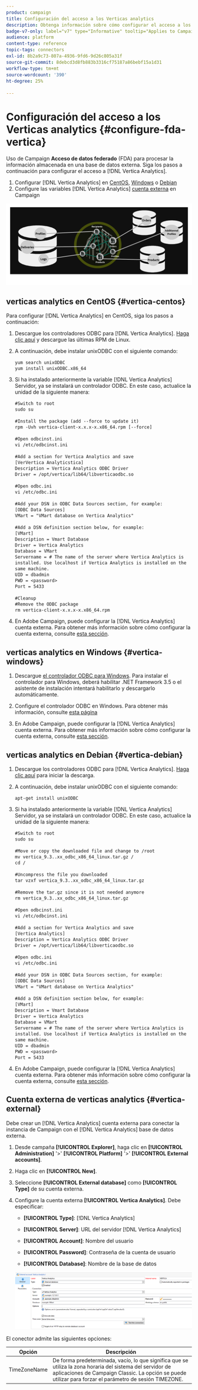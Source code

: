```yaml
---
product: campaign
title: Configuración del acceso a los Verticas analytics
description: Obtenga información sobre cómo configurar el acceso a los Verticas analytics en FDA
badge-v7-only: label="v7" type="Informative" tooltip="Applies to Campaign Classic v7 only"
audience: platform
content-type: reference
topic-tags: connectors
exl-id: 8b2a9c73-807a-4936-9fd6-9d26c805a31f
source-git-commit: 8debcd3d8fb883b3316cf75187a86bebf15a1d31
workflow-type: tm+mt
source-wordcount: '390'
ht-degree: 25%

---
```


# Configuración del acceso a los Verticas analytics {#configure-fda-vertica}



Uso de Campaign **Acceso de datos federado** (FDA) para procesar la información almacenada en una base de datos externa. Siga los pasos a continuación para configurar el acceso a [!DNL Vertica Analytics].

1. Configurar [!DNL Vertica Analytics] en [CentOS](#vertica-centos), [Windows](#vertica-windows) o [Debian](#vertica-debian)
1. Configure las variables [!DNL Vertica Analytics] [cuenta externa](#vertica-external) en Campaign

![](assets/snowflake_3.png)

## verticas analytics en CentOS {#vertica-centos}

Para configurar [!DNL Vertica Analytics] en CentOS, siga los pasos a continuación:

1. Descargue los controladores ODBC para [!DNL Vertica Analytics]. [Haga clic aquí](https://www.vertica.com/download/vertica/client-drivers/) y descargue las últimas RPM de Linux.

1. A continuación, debe instalar unixODBC con el siguiente comando:

   ```
   yum search unixODBC
   yum install unixODBC.x86_64
   ```

1. Si ha instalado anteriormente la variable [!DNL Vertica Analytics] Servidor, ya se instalará un controlador ODBC. En este caso, actualice la unidad de la siguiente manera:

   ```
   #Switch to root
   sudo su
   
   #Install the package (add --force to update it)
   rpm -Uvh vertica-client-x.x.x-x.x86_64.rpm [--force]
   
   #Open odbcinst.ini
   vi /etc/odbcinst.ini
   
   #Add a section for Vertica Analytics and save
   [VerVertica Analyticstica]
   Description = Vertica Analytics ODBC Driver
   Driver = /opt/vertica/lib64/libverticaodbc.so
   
   #Open odbc.ini
   vi /etc/odbc.ini
   
   #Add your DSN in ODBC Data Sources section, for example:
   [ODBC Data Sources]
   VMart = "VMart database on Vertica Analytics"
   
   #Add a DSN definition section below, for example:
   [VMart]
   Description = Vmart Database
   Driver = Vertica Analytics
   Database = VMart
   Servername = # The name of the server where Vertica Analytics is installed. Use localhost if Vertica Analytics is installed on the same machine.
   UID = dbadmin
   PWD = <password>
   Port = 5433
   
   #Cleanup
   #Remove the ODBC package
   rm vertica-client-x.x.x-x.x86_64.rpm
   ```

1. En Adobe Campaign, puede configurar la [!DNL Vertica Analytics] cuenta externa. Para obtener más información sobre cómo configurar la cuenta externa, consulte [esta sección](#vertica-external).

## verticas analytics en Windows {#vertica-windows}

1. Descargue [el controlador ODBC para Windows](https://www.vertica.com/download/vertica/client-drivers/). Para instalar el controlador para Windows, deberá habilitar .NET Framework 3.5 o el asistente de instalación intentará habilitarlo y descargarlo automáticamente.

1. Configure el controlador ODBC en Windows. Para obtener más información, consulte [esta página](https://www.vertica.com/docs/9.2.x/HTML/Content/Authoring/ConnectingToVertica/ClientODBC/SettingUpADSN.htm)

1. En Adobe Campaign, puede configurar la [!DNL Vertica Analytics] cuenta externa. Para obtener más información sobre cómo configurar la cuenta externa, consulte [esta sección](#vertical-external).

## verticas analytics en Debian {#vertica-debian}

1. Descargue los controladores ODBC para [!DNL Vertica Analytics]. [Haga clic aquí](https://sfc-repo.snowflakecomputing.com/odbc/linux/latest/index.html) para iniciar la descarga.

1. A continuación, debe instalar unixODBC con el siguiente comando:

   ```
   apt-get install unixODBC
   ```

1. Si ha instalado anteriormente la variable [!DNL Vertica Analytics] Servidor, ya se instalará un controlador ODBC. En este caso, actualice la unidad de la siguiente manera:

   ```
   #Switch to root
   sudo su
   
   #Move or copy the downloaded file and change to /root
   mv vertica_9.3..xx_odbc_x86_64_linux.tar.gz /
   cd /
   
   #Uncompress the file you downloaded
   tar vzxf vertica_9.3..xx_odbc_x86_64_linux.tar.gz
   
   #Remove the tar.gz since it is not needed anymore
   rm vertica_9.3..xx_odbc_x86_64_linux.tar.gz
   
   #Open odbcinst.ini
   vi /etc/odbcinst.ini
   
   #Add a section for Vertica Analytics and save
   [Vertica Analytics]
   Description = Vertica Analytics ODBC Driver
   Driver = /opt/vertica/lib64/libverticaodbc.so
   
   #Open odbc.ini
   vi /etc/odbc.ini
   
   #Add your DSN in ODBC Data Sources section, for example:
   [ODBC Data Sources]
   VMart = "VMart database on Vertica Analytics"
   
   #Add a DSN definition section below, for example:
   [VMart]
   Description = Vmart Database
   Driver = Vertica Analytics
   Database = VMart
   Servername = # The name of the server where Vertica Analytics is installed. Use localhost if Vertica Analytics is installed on the same machine.
   UID = dbadmin
   PWD = <password>
   Port = 5433
   ```

1. En Adobe Campaign, puede configurar la [!DNL Vertica Analytics] cuenta externa. Para obtener más información sobre cómo configurar la cuenta externa, consulte [esta sección](#vertica-external).

## Cuenta externa de verticas analytics {#vertica-external}

Debe crear un [!DNL Vertica Analytics] cuenta externa para conectar la instancia de Campaign con el [!DNL Vertica Analytics] base de datos externa.

1. Desde campaña **[!UICONTROL Explorer]**, haga clic en **[!UICONTROL Administration]** &#39;>&#39; **[!UICONTROL Platform]** &#39;>&#39; **[!UICONTROL External accounts]**.

1. Haga clic en **[!UICONTROL New]**.

1. Seleccione **[!UICONTROL External database]** como **[!UICONTROL Type]** de su cuenta externa.

1. Configure la cuenta externa **[!UICONTROL Vertica Analytics]**. Debe especificar:

   * **[!UICONTROL Type]**: [!DNL Vertica Analytics]

   * **[!UICONTROL Server]**: URL del servidor [!DNL Vertica Analytics]

   * **[!UICONTROL Account]**: Nombre del usuario

   * **[!UICONTROL Password]**: Contraseña de la cuenta de usuario

   * **[!UICONTROL Database]**: Nombre de la base de datos

   ![](assets/vertica.png)

El conector admite las siguientes opciones:

| Opción | Descripción |
|---|---|
| TimeZoneName | De forma predeterminada, vacío, lo que significa que se utiliza la zona horaria del sistema del servidor de aplicaciones de Campaign Classic. La opción se puede utilizar para forzar el parámetro de sesión TIMEZONE. |

